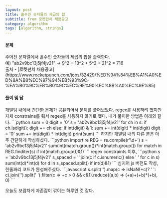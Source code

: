```yaml
---
layout: post
title: 홀수인 숫자들의 제곱의 합
subtitle: from 로켓펀치 채용공고
category: algorithm
tags: [algorithm, strings]
---
```

<h4>문제</h4>
주어진 문자열에서 홀수인 숫자들의 제곱의 합을 출력한다.<br/>
예) "ab2v9bc13j5jf4jv21" -> 9^2 + 13^2 + 5^2 + 21^2 = 716
<br/>출처 - [로켓펀치 채용공고](https://www.rocketpunch.com/jobs/32429/%ED%94%84%EB%A1%A0%ED%8A%B8%EC%97%94%EB%93%9C-%EA%B0%9C%EB%B0%9C%EC%9E%90%EC%8B%A0%EC%9E%85)

<h4>풀이 및 답</h4>
개발팀 내에서 간단한 문제가 공유되어서 문제를 풀어보았다. regex를 사용하려 했지만 자체 constrains를 둬서 regex를 사용하지 않기로 했다.
 내가 풀이한 방법은 아래와 같다.
```python
sum = 0
digit = '0'
s = 'ab2v9bc13j5jf4jv21'
for ch in s:
    if ch.isdigit():
        digit += ch
    else:
        if int(digit) & 1:
            sum += int(digit) * int(digit)
        digit = '0'
sum += int(digit) * int(digit)
print(sum)
```
하지만 개발팀 내의 다른 분은 아주 간단하게 작성하셨다.
```python
import re
REG = re.compile(r'\d+')
s = 'ab2v9bc13j5jf4jv21'
sum(int(match.group())*int(match.group()) for match in REG.finditer(s) if int(match.group())&1)
```
regex constraints 이후,
```python
s = 'ab2v9bc13j5jf4jv21'
s_spaced = ''.join(c if c.isnumeric() else ' ' for c in s)
sum(int(d)*int(d) for d in s_spaced.split() if int(d)&1)
```
심지어 js 버전도 작성, 한줄짜리 코드가 완성해주셨다.
```javascript
 s.split('').map(c => isNaN(+c)? ' ': c).join('').split(' ').filter(c => +c > 0 && c&1).reduce((a,b) => (+a)+(+b)*(+b), 0)
```

오늘도 보람차게 자존감이 깎이는 하루인 것 같다.